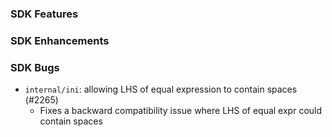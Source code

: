 ### SDK Features

### SDK Enhancements

### SDK Bugs
* `internal/ini`: allowing LHS of equal expression to contain spaces (#2265)
  * Fixes a backward compatibility issue where LHS of equal expr could contain spaces
